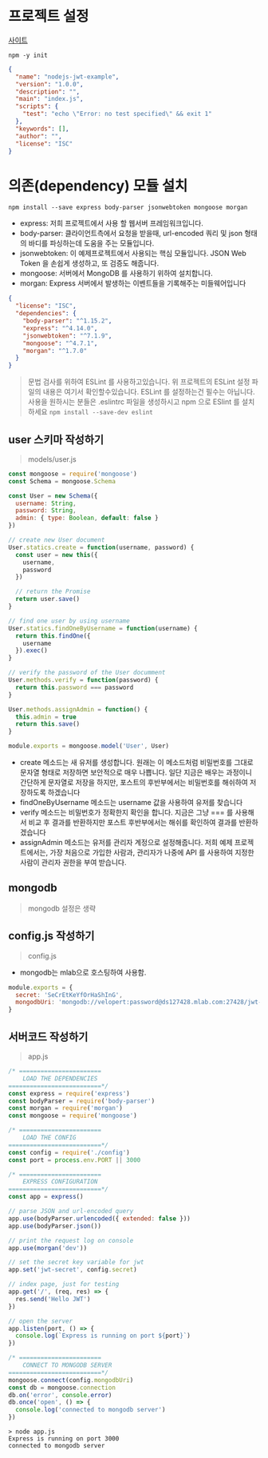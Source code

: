 # 프로젝트 설정

[사이트](https://velopert.com/2448)

`npm -y init`

```json
{
  "name": "nodejs-jwt-example",
  "version": "1.0.0",
  "description": "",
  "main": "index.js",
  "scripts": {
    "test": "echo \"Error: no test specified\" && exit 1"
  },
  "keywords": [],
  "author": "",
  "license": "ISC"
}
```

# 의존(dependency) 모듈 설치

`npm install --save express body-parser jsonwebtoken mongoose morgan`

- express: 저희 프로젝트에서 사용 할 웹서버 프레임워크입니다.
- body-parser: 클라이언트측에서 요청을 받을때, url-encoded 쿼리 및 json 형태의 바디를 파싱하는데 도움을 주는 모듈입니다.
- jsonwebtoken: 이 예제프로젝트에서 사용되는 핵심 모듈입니다. JSON Web Token 을 손쉽게 생성하고, 또 검증도 해줍니다.
- mongoose: 서버에서 MongoDB 를 사용하기 위하여 설치합니다.
- morgan: Express 서버에서 발생하는 이벤트들을 기록해주는 미들웨어입니다

```json
{
  "license": "ISC",
  "dependencies": {
    "body-parser": "^1.15.2",
    "express": "^4.14.0",
    "jsonwebtoken": "^7.1.9",
    "mongoose": "^4.7.1",
    "morgan": "^1.7.0"
  }
}
```

> 문법 검사를 위하여 ESLint 를 사용하고있습니다. 위 프로젝트의 ESLint 설정 파일의 내용은 여기서 확인할수있습니다. ESLint 를 설정하는건 필수는 아닙니다. 사용을 원하시는 분들은 .eslintrc 파일을 생성하시고 npm 으로 ESlint 를 설치하세요
> `npm install --save-dev eslint`

## user 스키마 작성하기

> models/user.js

```javascript
const mongoose = require('mongoose')
const Schema = mongoose.Schema

const User = new Schema({
  username: String,
  password: String,
  admin: { type: Boolean, default: false }
})

// create new User document
User.statics.create = function(username, password) {
  const user = new this({
    username,
    password
  })

  // return the Promise
  return user.save()
}

// find one user by using username
User.statics.findOneByUsername = function(username) {
  return this.findOne({
    username
  }).exec()
}

// verify the password of the User documment
User.methods.verify = function(password) {
  return this.password === password
}

User.methods.assignAdmin = function() {
  this.admin = true
  return this.save()
}

module.exports = mongoose.model('User', User)
```

- create 메소드는 새 유저를 생성합니다. 원래는 이 메소드처럼 비밀번호를 그대로 문자열 형태로 저장하면 보안적으로 매우 나쁩니다. 일단 지금은 배우는 과정이니 간단하게 문자열로 저장을 하지만, 포스트의 후반부에서는 비밀번호를 해쉬하여 저장하도록 하겠습니다
- findOneByUsername 메소드는 username 값을 사용하여 유저를 찾습니다
- verify 메소드는 비밀번호가 정확한지 확인을 합니다. 지금은 그냥 === 를 사용해서 비교 후 결과를 반환하지만 포스트 후반부에서는 해쉬를 확인하여 결과를 반환하겠습니다
- assignAdmin 메소드는 유저를 관리자 계정으로 설정해줍니다. 저희 예제 프로젝트에서는, 가장 처음으로 가입한 사람과, 관리자가 나중에 API 를 사용하여 지정한사람이 관리자 권한을 부여 받습니다.

## mongodb

> mongodb 설정은 생략

## config.js 작성하기

> config.js

- mongodb는 mlab으로 호스팅하여 사용함.

```js
module.exports = {
  secret: 'SeCrEtKeYfOrHaShInG',
  mongodbUri: 'mongodb://velopert:password@ds127428.mlab.com:27428/jwt-tutorial'
}
```

## 서버코드 작성하기

> app.js

```javascript
/* =======================
    LOAD THE DEPENDENCIES
==========================*/
const express = require('express')
const bodyParser = require('body-parser')
const morgan = require('morgan')
const mongoose = require('mongoose')

/* =======================
    LOAD THE CONFIG
==========================*/
const config = require('./config')
const port = process.env.PORT || 3000

/* =======================
    EXPRESS CONFIGURATION
==========================*/
const app = express()

// parse JSON and url-encoded query
app.use(bodyParser.urlencoded({ extended: false }))
app.use(bodyParser.json())

// print the request log on console
app.use(morgan('dev'))

// set the secret key variable for jwt
app.set('jwt-secret', config.secret)

// index page, just for testing
app.get('/', (req, res) => {
  res.send('Hello JWT')
})

// open the server
app.listen(port, () => {
  console.log(`Express is running on port ${port}`)
})

/* =======================
    CONNECT TO MONGODB SERVER
==========================*/
mongoose.connect(config.mongodbUri)
const db = mongoose.connection
db.on('error', console.error)
db.once('open', () => {
  console.log('connected to mongodb server')
})
```

```
> node app.js
Express is running on port 3000
connected to mongodb server
```
